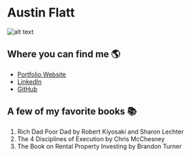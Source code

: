 # Austin Flatt

![alt text](https://media-exp1.licdn.com/dms/image/C4E03AQH7ISh0EB7yfA/profile-displayphoto-shrink_800_800/0/1626403453654?e=1636588800&v=beta&t=G2PfBJWmXu_WIgZ59_1WGOMtM-5_4oO7FIfUZzLVeQA "Austin Flatt")

## Where you can find me 🌎
   * [Portfolio Website](https://www.austinflatt.com)
   * [LinkedIn](https://www.linkedin.com/in/austindflatt)
   * [GitHub](https://www.github.com/austindflatt)

## A few of my favorite books 📚
   1. Rich Dad Poor Dad by Robert Kiyosaki and Sharon Lechter
   2. The 4 Disciplines of Execution by Chris McChesney
   3. The Book on Rental Property Investing by Brandon Turner
